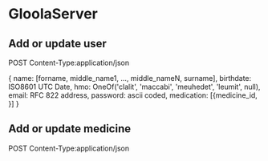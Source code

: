 # GloolaServer

## Add or update user
POST
Content-Type:application/json

{
  name: [forname, middle_name1, ..., middle_nameN, surname],
  birthdate: ISO8601 UTC Date,
  hmo: OneOf('clalit', 'maccabi', 'meuhedet', 'leumit', null),
  email: RFC 822 address,
  password: ascii coded,
  medication: [{medicine_id, }]
}

## Add or update medicine
POST
Content-Type:application/json
